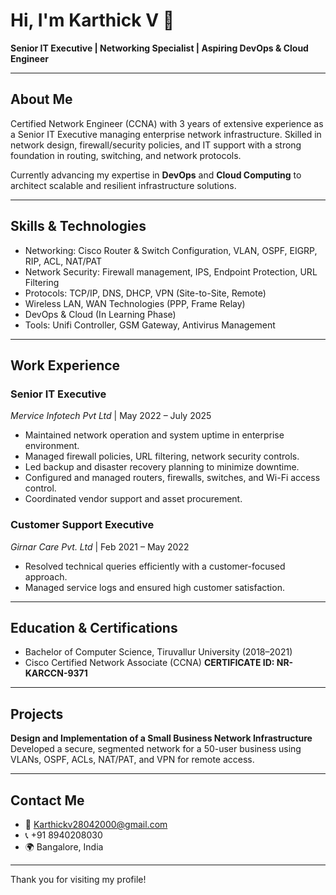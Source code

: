 # Hi, I'm Karthick V 👋

**Senior IT Executive | Networking Specialist | Aspiring DevOps & Cloud Engineer**

---

## About Me
Certified Network Engineer (CCNA) with 3 years of extensive experience as a Senior IT Executive managing enterprise network infrastructure. Skilled in network design, firewall/security policies, and IT support with a strong foundation in routing, switching, and network protocols.

Currently advancing my expertise in **DevOps** and **Cloud Computing** to architect scalable and resilient infrastructure solutions.

---

## Skills & Technologies
- Networking: Cisco Router & Switch Configuration, VLAN, OSPF, EIGRP, RIP, ACL, NAT/PAT
- Network Security: Firewall management, IPS, Endpoint Protection, URL Filtering
- Protocols: TCP/IP, DNS, DHCP, VPN (Site-to-Site, Remote)
- Wireless LAN, WAN Technologies (PPP, Frame Relay)
- DevOps & Cloud (In Learning Phase)
- Tools: Unifi Controller, GSM Gateway, Antivirus Management

---

## Work Experience

### Senior IT Executive  
*Mervice Infotech Pvt Ltd* | May 2022 – July 2025  
- Maintained network operation and system uptime in enterprise environment.
- Managed firewall policies, URL filtering, network security controls.
- Led backup and disaster recovery planning to minimize downtime.
- Configured and managed routers, firewalls, switches, and Wi-Fi access control.
- Coordinated vendor support and asset procurement.

### Customer Support Executive  
*Girnar Care Pvt. Ltd* | Feb 2021 – May 2022  
- Resolved technical queries efficiently with a customer-focused approach.
- Managed service logs and ensured high customer satisfaction.

---

## Education & Certifications
- Bachelor of Computer Science, Tiruvallur University (2018–2021)
- Cisco Certified Network Associate (CCNA) **CERTIFICATE ID: NR-KARCCN-9371**

---

## Projects
**Design and Implementation of a Small Business Network Infrastructure**  
Developed a secure, segmented network for a 50-user business using VLANs, OSPF, ACLs, NAT/PAT, and VPN for remote access.

---

## Contact Me
- 📧 Karthickv28042000@gmail.com  
- 📞 +91 8940208030  
- 🌍 Bangalore, India

---

Thank you for visiting my profile!  
